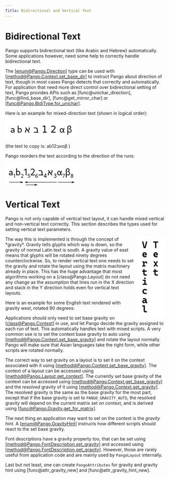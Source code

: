 ```yaml
---
Title: Bidirectional and Vertical Text
---
```


# Bidirectional Text

Pango supports bidirectional text (like Arabic and Hebrew) automatically.
Some applications however, need some help to correctly handle bidirectional text.

The [enum@Pango.Direction] type can be used with [method@Pango.Context.set_base_dir]
to instruct Pango about direction of text, though in most cases Pango detects
that correctly and automatically. For application that need more direct
control over bidirectional setting of text, Pango provides APIs such as
[func@unichar_direction], [func@find_base_dir], [func@get_mirror_char]
or [func@Pango.BidiType.for_unichar].

Here is an example for mixed-direction text (shown in logical order):

<picture>
  <source srcset="bidi-input-dark.png" media="(prefers-color-scheme: dark)">
  <img alt="mixed-direction text, logical order" src="bidi-input-light.png">
</picture>

(the text to copy is: abאב12αβ )

Pango reorders the text according to the direction of the runs:

<picture>
  <source srcset="bidi-annotate-dark.png" media="(prefers-color-scheme: dark)">
  <img alt="mixed-direction text, visual order" src="bidi-annotate-light.png">
</picture>

# Vertical Text

Pango is not only capable of vertical text layout, it can handle mixed vertical
and non-vertical text correctly. This section describes the types used for setting
vertical text parameters.

<picture>
  <source srcset="vertical-dark.png" media="(prefers-color-scheme: dark)">
  <img alt="gravity west, rotated 90 degrees" align="right" valign="top" src="vertical-light.png">
</picture>
The way this is implemented is through the concept of *gravity*. Gravity tells glyphs which way is down, so the gravity of normal Latin text is south. A gravity value of east means that glyphs will be rotated ninety degrees
counterclockwise. So, to render vertical text one needs
to set the gravity and rotate the layout using the matrix machinery already
in place. This has the huge advantage that most algorithms working on a
[class@Pango.Layout] do not need any change as the assumption that lines run
in the X direction and stack in the Y direction holds even for vertical text
layouts.

Here is an example for some English text rendered with gravity west, rotated 90 degrees:

Applications should only need to set base gravity on [class@Pango.Context] in use,
and let Pango decide the gravity assigned to each run of text. This automatically
handles text with mixed scripts. A very common use is to set the context base
gravity to auto using [method@Pango.Context.set_base_gravity] and rotate the layout
normally. Pango will make sure that Asian languages take the right form, while
other scripts are rotated normally.

The correct way to set gravity on a layout is to set it on the context associated
with it using [method@Pango.Context.set_base_gravity]. The context of a layout can
be accessed using [method@Pango.Layout.get_context]. The currently set base gravity
of the context can be accessed using [method@Pango.Context.get_base_gravity] and the
*resolved* gravity of it using [method@Pango.Context.get_gravity]. The resolved
gravity is the same as the base gravity for the most part, except that if the base
gravity is set to `PANGO_GRAVITY_AUTO`, the resolved gravity will depend on the
current matrix set on context, and is derived using [func@Pango.Gravity.get_for_matrix].

The next thing an application may want to set on the context is the *gravity hint*.
A [enum@Pango.GravityHint] instructs how different scripts should react to the set
base gravity.

Font descriptions have a gravity property too, that can be set using
[method@Pango.FontDescription.set_gravity] and accessed using
[method@Pango.FontDescription.get_gravity]. However, those are rarely useful
from application code and are mainly used by `PangoLayout` internally.

Last but not least, one can create `PangoAttributes` for gravity and gravity
hint using [func@attr_gravity_new] and [func@attr_gravity_hint_new].
